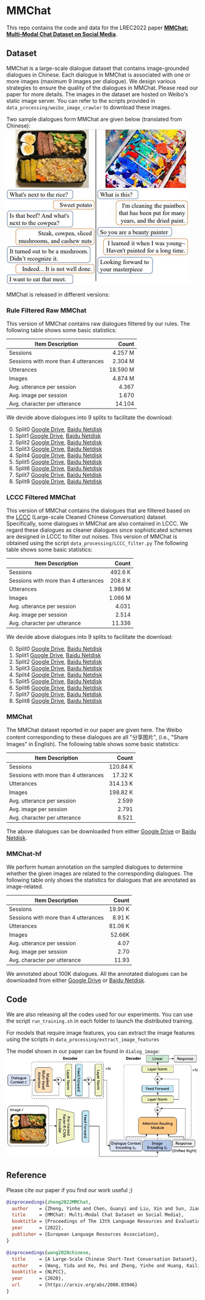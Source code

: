 # MMChat

This repo contains the code and data for the LREC2022 paper 
**[MMChat: Multi-Modal Chat Dataset on Social Media](https://arxiv.org/abs/2108.07154)**.

## Dataset

MMChat is a large-scale dialogue dataset that contains image-grounded dialogues in Chinese.
Each dialogue in MMChat is associated with one or more images (maximum 9 images per dialogue).
We design various strategies to ensure the quality of the dialogues in MMChat. Please read our paper for more details.
The images in the dataset are hosted on Weibo's static image server. 
You can refer to the scripts provided in `data_processing/weibo_image_crawler` to download these images.

Two sample dialogues form MMChat are given below (translated from Chinese):
![A sample dialogue from MMChat](/bin/sample.jpg)

MMChat is released in different versions:

### Rule Filtered Raw MMChat

This version of MMChat contains raw dialogues filtered by our rules.
The following table shows some basic statistics:

| Item Description                     | Count    |
|--------------------------------------|---------:|
| Sessions                             | 4.257 M  |
| Sessions with more than 4 utterances | 2.304 M  |
| Utterances                           | 18.590 M |
| Images                               | 4.874 M  |
| Avg. utterance per session           | 4.367    |
| Avg. image per session               | 1.670    |
| Avg. character per utterance         | 14.104   |

We devide above dialogues into 9 splits to facilitate the download:

0. Split0 [Google Drive](https://drive.google.com/file/d/1irGoKFDqorFNwZtySrA1-g12dl61pG-7/view?usp=sharing), [Baidu Netdisk](https://pan.baidu.com/s/1JJ627hzIDG1c4gxbZQcbRg?pwd=mviv)
1. Split1 [Google Drive](https://drive.google.com/file/d/1OkpF7MAtntn2czuZfujSRc_7rALJ6VRJ/view?usp=sharing), [Baidu Netdisk](https://pan.baidu.com/s/1iupSNrqUd4pQVESOFqNmyw?pwd=ocqr)
2. Split2 [Google Drive](https://drive.google.com/file/d/1pv_NsPNdQrBSve3h9eVRH1MjeBH8w1AF/view?usp=sharing), [Baidu Netdisk](https://pan.baidu.com/s/1iX10kUf1at1sCUU83b8SmA?pwd=4f88)
3. Split3 [Google Drive](https://drive.google.com/file/d/14OSOAD7gM6nVa1ydwJTSApM2WzGOBcWV/view?usp=sharing), [Baidu Netdisk](https://pan.baidu.com/s/1cq0O1QITtykhB8L0MUlqtw?pwd=w3v5)
4. Split4 [Google Drive](https://drive.google.com/file/d/14Fz2kof5CBjdgyabxZ8hS6g1hN-9owLx/view?usp=sharing), [Baidu Netdisk](https://pan.baidu.com/s/1snRfnNN4kbGzfxhbcNFe3g?pwd=xzg9)
5. Split5 [Google Drive](https://drive.google.com/file/d/1xKAzn9oeWewBKHIb3bt14g4gnrO0u2CP/view?usp=sharing), [Baidu Netdisk](https://pan.baidu.com/s/1APwm7xTE2oID92Xb74q6Zw?pwd=vvsx)
6. Split6 [Google Drive](https://drive.google.com/file/d/1vbf8piV9hSCyo2pvx91W4lynZhKNx2lM/view?usp=sharing), [Baidu Netdisk](https://pan.baidu.com/s/10HV3p3wnLhHHFOdbhJJOSg?pwd=5idw)
7. Split7 [Google Drive](https://drive.google.com/file/d/1qfQ3c7SoR44Xd-4HfBb-wh_GOArUhyBz/view?usp=sharing), [Baidu Netdisk](https://pan.baidu.com/s/1BOSTdHzQizZAMavy1aeajg?pwd=yx6q)
8. Split8 [Google Drive](https://drive.google.com/file/d/1J4LvdVyX83YsMKh04CeIfTF1N13Q3d3N/view?usp=sharing), [Baidu Netdisk](https://pan.baidu.com/s/11VQL7rUrJtmp74x97C5L6g?pwd=lu0i)

### LCCC Filtered MMChat

This version of MMChat contains the dialogues that are filtered based on the [LCCC](https://github.com/thu-coai/CDial-GPT) (Large-scale Cleaned Chinese Conversation) dataset.
Specifically, some dialogues in MMChat are also contained in LCCC. 
We regard these dialogues as cleaner dialogues since sophisticated schemes are designed in LCCC to filter out noises.
This version of MMChat is obtained using the script `data_processing/LCCC_filter.py`
The following table shows some basic statistics:

| Item Description                     | Count   |
|--------------------------------------|--------:|
| Sessions                             | 492.6 K |
| Sessions with more than 4 utterances | 208.8 K |
| Utterances                           | 1.986 M |
| Images                               | 1.066 M |
| Avg. utterance per session           | 4.031   |
| Avg. image per session               | 2.514   |
| Avg. character per utterance         | 11.336  |

We devide above dialogues into 9 splits to facilitate the download:

0. Split0 [Google Drive](https://drive.google.com/file/d/1Qd3N00ZpVOGDBqwlHcpj_QgbSIYNnysx/view?usp=sharing), [Baidu Netdisk](https://pan.baidu.com/s/17g0UBF8zT3w5hfzvpYerQA?pwd=b2an)
1. Split1 [Google Drive](https://drive.google.com/file/d/1H15T_aSLNaLZdc86WsUU6-c0J37OoZW-/view?usp=sharing), [Baidu Netdisk](https://pan.baidu.com/s/1xj_RIE60Be-sisdkrWt0fQ?pwd=6z1x)
2. Split2 [Google Drive](https://drive.google.com/file/d/1dCXlyQGwx5tfRFLnsDp0B5LhdHr_Rsbi/view?usp=sharing), [Baidu Netdisk](https://pan.baidu.com/s/1_0WFHqK1ZY92yC4BEqRSwQ?pwd=35cw)
3. Split3 [Google Drive](https://drive.google.com/file/d/1jzLgo2JW87cjGxEMRtKC8KorTIv-ODJR/view?usp=sharing), [Baidu Netdisk](https://pan.baidu.com/s/1_pgQRtr7LYnH0aQagRr2Bg?pwd=ouo0)
4. Split4 [Google Drive](https://drive.google.com/file/d/1JiGhdzhzMZhL_dGreZclymhHxE7YuiRy/view?usp=sharing), [Baidu Netdisk](https://pan.baidu.com/s/128CzlJpqKxhc4GJeRynX-g?pwd=pnmr)
5. Split5 [Google Drive](https://drive.google.com/file/d/1ZLdsNZyFG-cq9pqHP5KvfL0fPXqmmXxO/view?usp=sharing), [Baidu Netdisk](https://pan.baidu.com/s/1Y21T3jMPWSiRCATvYNOC4g?pwd=ca3m)
6. Split6 [Google Drive](https://drive.google.com/file/d/1qi99_TFwJanuGgAWDBRgi6hqNUQB9JQd/view?usp=sharing), [Baidu Netdisk](https://pan.baidu.com/s/1hfBchNqVhOYjFk9fTT_gxA?pwd=dzh3)
7. Split7 [Google Drive](https://drive.google.com/file/d/15QMZhGuW93fzAVRhBKb6ANiZ8BNw5lX9/view?usp=sharing), [Baidu Netdisk](https://pan.baidu.com/s/1amg65X0ST7gW8c8MCutXWQ?pwd=2t1j)
8. Split8 [Google Drive](https://drive.google.com/file/d/1wRCiJfxNk5n5SYzMBm4HYM1BKyGtuGak/view?usp=sharing), [Baidu Netdisk](https://pan.baidu.com/s/1-KYwR-SOezyn5jFzrA3Fxw?pwd=0pyi)

### MMChat

The MMChat dataset reported in our paper are given here.
The Weibo content corresponding to these dialogues are all "分享图片", (i.e., "Share Images" in English).
The following table shows some basic statistics:

| Item Description                     | Count   |
|--------------------------------------|--------:|
| Sessions                             | 120.84 K |
| Sessions with more than 4 utterances |  17.32 K |
| Utterances                           | 314.13 K |
| Images                               |  198.82 K |
| Avg. utterance per session           |  2.599 |
| Avg. image per session               |  2.791 |
| Avg. character per utterance         |  8.521 |

The above dialogues can be downloaded from either [Google Drive](https://drive.google.com/drive/folders/1sBzuJzOpPEj6-IoXl3drvfqQ8i1_tluX?usp=sharing) or [Baidu Netdisk](https://pan.baidu.com/s/1m9nwZejujNUIcVUiIKcxPg?pwd=nrqr).

### MMChat-hf

We perform human annotation on the sampled dialogues to determine whether the given images are related to the corresponding dialogues.
The following table only shows the statistics for dialogues that are annotated as image-related.

| Item Description                     | Count   |
|--------------------------------------|--------:|
| Sessions                             | 19.90 K |
| Sessions with more than 4 utterances | 8.91 K |
| Utterances                           | 81.06 K |
| Images                               | 52.66K |
| Avg. utterance per session           | 4.07 |
| Avg. image per session               | 2.70 |
| Avg. character per utterance         | 11.93 |

We annotated about 100K dialogues.
All the annotated dialogues can be downloaded from either [Google Drive](https://drive.google.com/drive/folders/1dGg4Coc4bwH7tk7SWn0quTwMYxn-kX70?usp=sharing) or [Baidu Netdisk](https://pan.baidu.com/s/11l-bYAKoLkm4k7zDPrfZvg?pwd=zfw2).

## Code 

We are also releasing all the codes used for our experiments.
You can use the script `run_training.sh` in each folder to launch the distributed training.

For models that require image features, you can extract the image features using the scripts in `data_processing/extract_image_features`

The model shown in our paper can be found in `dialog_image`:
![Model](/bin/model.jpg)

## Reference
Please cite our paper if you find our work useful ;)

```bibtex
@inproceedings{zheng2022MMChat,
  author    = {Zheng, Yinhe and Chen, Guanyi and Liu, Xin and Sun, Jian},
  title     = {MMChat: Multi-Modal Chat Dataset on Social Media},
  booktitle = {Proceedings of The 13th Language Resources and Evaluation Conference},
  year      = {2022},
  publisher = {European Language Resources Association},
}
```

```bibtex
@inproceedings{wang2020chinese,
  title     = {A Large-Scale Chinese Short-Text Conversation Dataset},
  author    = {Wang, Yida and Ke, Pei and Zheng, Yinhe and Huang, Kaili and Jiang, Yong and Zhu, Xiaoyan and Huang, Minlie},
  booktitle = {NLPCC},
  year      = {2020},
  url       = {https://arxiv.org/abs/2008.03946}
}
```
